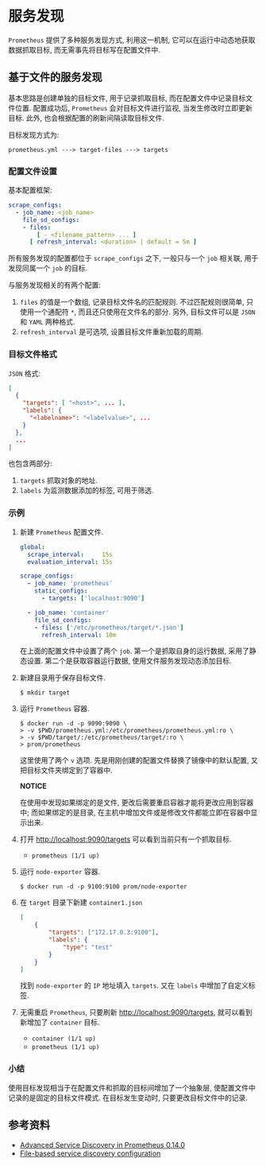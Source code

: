 # 服务发现
`Prometheus` 提供了多种服务发现方式, 利用这一机制, 它可以在运行中动态地获取数据抓取目标, 而无需事先将目标写在配置文件中.

## 基于文件的服务发现
基本思路是创建单独的目标文件, 用于记录抓取目标, 而在配置文件中记录目标文件位置. 配置成功后, `Prometheus` 会对目标文件进行监视, 当发生修改时立即更新目标. 此外, 也会根据配置的刷新间隔读取目标文件.

目标发现方式为:
```
prometheus.yml ---> target-files ---> targets
```

### 配置文件设置
基本配置框架:
```yml
scrape_configs:
  - job_name: <job_name>
    file_sd_configs:
    - files:
        [ - <filename_pattern> ... ]
      [ refresh_interval: <duration> | default = 5m ]
```

所有服务发现的配置都位于 `scrape_configs` 之下, 一般只与一个 `job` 相关联, 用于发现同属一个 `job` 的目标.

与服务发现相关的有两个配置:
1. `files` 的值是一个数组, 记录目标文件名的匹配规则. 不过匹配规则很简单, 只使用一个通配符 `*`, 而且还只使用在文件名的部分. 另外, 目标文件可以是 `JSON` 和 `YAML` 两种格式.
1. `refresh_interval` 是可选项, 设置目标文件重新加载的周期.

### 目标文件格式
`JSON` 格式:
```json
[
  {
    "targets": [ "<host>", ... ],
    "labels": {
      "<labelname>": "<labelvalue>", ...
    }
  },
  ...
]
```
也包含两部分:
1. `targets` 抓取对象的地址.
1. `labels` 为监测数据添加的标签, 可用于筛选.

### 示例
1. 新建 `Prometheus` 配置文件.
    ```yml
    global:                                                         
      scrape_interval:     15s
      evaluation_interval: 15s

    scrape_configs:
      - job_name: 'prometheus'
        static_configs:            
          - targets: ['localhost:9090']

      - job_name: 'container'
        file_sd_configs:
        - files: ['/etc/prometheus/target/*.json']
          refresh_interval: 10m
    ```
    在上面的配置文件中设置了两个 `job`. 第一个是抓取自身的运行数据, 采用了静态设置. 第二个是获取容器运行数据, 使用文件服务发现动态添加目标.

1. 新建目录用于保存目标文件.
    ```shell
    $ mkdir target
    ```

1. 运行 `Prometheus` 容器.
    ```shell
    $ docker run -d -p 9090:9090 \
    > -v $PWD/prometheus.yml:/etc/prometheus/prometheus.yml:ro \
    > -v $PWD/target/:/etc/prometheus/target/:ro \
    > prom/prometheus
    ```
    这里使用了两个 `v` 选项. 先是用刚创建的配置文件替换了镜像中的默认配置, 又把目标文件夹绑定到了容器中.

    **NOTICE**

    在使用中发现如果绑定的是文件, 更改后需要重启容器才能将更改应用到容器中; 而如果绑定的是目录, 在主机中增加文件或是修改文件都能立即在容器中显示出来.

1. 打开 [http://localhost:9090/targets](http://localhost:9090/targets) 可以看到当前只有一个抓取目标.
    - `prometheus (1/1 up)`

1. 运行 `node-exporter` 容器.
    ```shell
    $ docker run -d -p 9100:9100 prom/node-exporter
    ```

1. 在 `target` 目录下新建 `container1.json`
    ```json
    [
        {
            "targets": ["172.17.0.3:9100"],
            "labels": {
                "type": "test"
            }
        }
    ]
    ```
    找到 `node-exporter` 的 `IP` 地址填入 `targets`. 又在 `labels` 中增加了自定义标签.

1. 无需重启 `Prometheus`, 只要刷新 [http://localhost:9090/targets](http://localhost:9090/targets), 就可以看到新增加了 `container` 目标.
    - `container (1/1 up)`
    - `prometheus (1/1 up)`

### 小结
使用目标发现相当于在配置文件和抓取的目标间增加了一个抽象层, 使配置文件中记录的是固定的目标文件模式. 在目标发生变动时, 只要更改目标文件中的记录.

## 参考资料
- [Advanced Service Discovery in Prometheus 0.14.0](https://prometheus.io/blog/2015/06/01/advanced-service-discovery/)
- [File-based service discovery configuration ](https://prometheus.io/docs/prometheus/latest/configuration/configuration/#file_sd_config)
